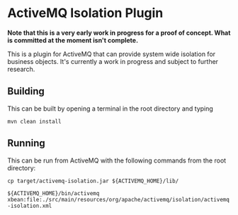 # ActiveMQ Isolation Plugin

**Note that this is a very early work in progress for a proof of concept. What is committed at the moment isn't complete.**

This is a plugin for ActiveMQ that can provide system wide isolation for business objects. It's currently a work in progress and subject to further research.

## Building

This can be built by opening a terminal in the root directory and typing

`mvn clean install`

## Running

This can be run from ActiveMQ with the following commands from the root directory:

`cp target/activemq-isolation.jar ${ACTIVEMQ_HOME}/lib/`

`${ACTIVEMQ_HOME}/bin/activemq xbean:file:./src/main/resources/org/apache/activemq/isolation/activemq-isolation.xml`

